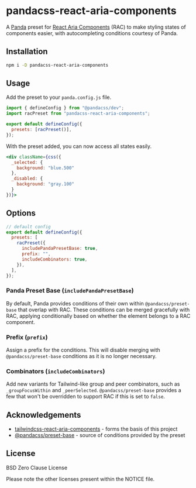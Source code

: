 # pandacss-react-aria-components

A [Panda](https://panda-css.com/) preset for [React Aria Components](https://react-spectrum.adobe.com/react-aria/components.html) (RAC) to make styling states of components easier, with autocompleting conditions courtesy of Panda.

## Installation

```bash
npm i -D pandacss-react-aria-components
```

## Usage

Add the preset to your `panda.config.js` file.

```js
import { defineConfig } from "@pandacss/dev";
import racPreset from "pandacss-react-aria-components";

export default defineConfig({
  presets: [racPreset()],
});
```

With the preset added, you can now access all states easily.

```jsx
<div className={css({
  _selected: {
    background: "blue.500"
  },
  _disabled: {
    background: "gray.100"
  }
})}>
```

## Options

```js
// default config
export default defineConfig({
  presets: [
    racPreset({
      includePandaPresetBase: true,
      prefix: "",
      includeCombinators: true,
    }),
  ],
});
```

### Panda Preset Base (`includePandaPresetBase`)

By default, Panda provides conditions of their own within `@pandacss/preset-base` that overlap with RAC. These conditions can be merged gracefully with RAC, applying conditionally based on whether the element belongs to a RAC component.

### Prefix (`prefix`)

Assign a prefix for the conditions. This will disable merging with `@pandacss/preset-base` conditions as it is no longer necessary.

### Combinators (`includeCombinators`)

Add new variants for Tailwind-like group and peer combinators, such as `_groupFocusWithin` and `_peerSelected`. `@pandacss/preset-base` provides a few that won't be overridden to support RAC if this is set to `false`.

## Acknowledgements

- [tailwindcss-react-aria-components](https://github.com/adobe/react-spectrum/tree/main/packages/tailwindcss-react-aria-components) - forms the basis of this project
- [@pandacss/preset-base](https://github.com/chakra-ui/panda/tree/main/packages/preset-base) - source of conditions provided by the preset

## License

BSD Zero Clause License

Please note the other licenses present within the NOTICE file.
